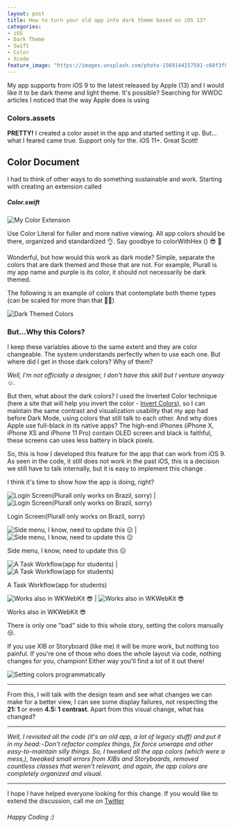 ```yaml
---
layout: post
title: How to turn your old app into dark theme based on iOS 13?
categories:
- iOS 
- Dark Theme 
- Swift
- Color
- Xcode
feature_image: "https://images.unsplash.com/photo-1569144157591-c60f3f82f137?ixlib=rb-1.2.1&ixid=eyJhcHBfaWQiOjEyMDd9&auto=format&fit=crop&w=2850&q=80"
---
```


My app supports from iOS 9 to the latest released by Apple (13) and I would like it to be dark theme and light theme. It's possible?
Searching for WWDC articles I noticed that the way Apple does is using

### Colors.assets ### 

**PRETTY!** I created a color asset in the app and started setting it up. But… what I feared came true. Support only for the. iOS 11+. Great Scott!


## Color Document ## 
I had to think of other ways to do something sustainable and work.
Starting with creating an extension called

##### Color.swift #####

![My Color Extension](/Images/2019-11-04-how-to-turn-darkmode-ios9/My-Color-Extension.png)

Use Color Literal for fuller and more native viewing. All app colors should be there, organized and standardized 👌. Say goodbye to colorWithHex () 😎 💁

Wonderful, but how would this work as dark mode? Simple, separate the colors that are dark themed and those that are not. For example, Plurall is my app name and purple is its color, it should not necessarily be dark themed.

The following is an example of colors that contemplate both theme types (can be scaled for more than that 👨‍💻)

![Dark Themed Colors](/Images/2019-11-04-how-to-turn-darkmode-ios9/Dark-Themed-Colors.png)

### But...Why this Colors? ###

I keep these variables above to the same extent and they are color changeable. The system understands perfectly when to use each one. But where did I get in those dark colors? Why of them?

*Well, I'm not officially a designer, I don't have this skill but I venture anyway ☺️.*

But then, what about the dark colors? I used the Inverted Color technique (here a site that will help you invert the color - [Invert Colors](https://pinetools.com/invert-color)), so I can maintain the same contrast and visualization usability that my app had before Dark Mode, using colors that still talk to each other.
And why does Apple use full-black in its native apps? The high-end iPhones (iPhone X, iPhone XS and iPhone 11 Pro) contain OLED screen and black is faithful, these screens can uses less battery in black pixels.

So, this is how I developed this feature for the app that can work from iOS 9. As seen in the code, it still does not work in the past iOS, this is a decision we still have to talk internally, but it is easy to implement this change .

I think it's time to show how the app is doing, right?



![Login Screen(Plurall only works on Brazil, sorry)](/Images/2019-11-04-how-to-turn-darkmode-ios9/login-screen-light.png) | ![Login Screen(Plurall only works on Brazil, sorry)](/Images/2019-11-04-how-to-turn-darkmode-ios9/login-screen-dark.png)



Login Screen(Plurall only works on Brazil, sorry)



![Side menu, I know, need to update this 😑](/Images/2019-11-04-how-to-turn-darkmode-ios9/menu-light.png) | ![Side menu, I know, need to update this 😑](/Images/2019-11-04-how-to-turn-darkmode-ios9/menu-dark.png)



Side menu, I know, need to update this 😑



![A Task Workflow(app for students)](/Images/2019-11-04-how-to-turn-darkmode-ios9/task-light.png) | ![A Task Workflow(app for students)](/Images/2019-11-04-how-to-turn-darkmode-ios9/task-dark.png)



A Task Workflow(app for students)



![Works also in WKWebKit 😎](/Images/2019-11-04-how-to-turn-darkmode-ios9/webkit-light.png) | ![Works also in WKWebKit 😎](/Images/2019-11-04-how-to-turn-darkmode-ios9/webkit-dark.png)



Works also in WKWebKit 😎



There is only one "bad" side to this whole story, setting the colors manually 😒.

If you use XIB or Storyboard (like me) it will be more work, but nothing too painful. If you're one of those who does the whole layout via code, nothing changes for you, champion! Either way you'll find a lot of it out there!

![Setting colors programmatically](/Images/2019-11-04-how-to-turn-darkmode-ios9/set-colors-programatically.png)


---

From this, I will talk with the design team and see what changes we can make for a better view, I can see some display failures, not respecting the **21: 1** or even **4.5: 1** **contrast**.
Apart from this visual change, what has changed?

---
*Well, I revisited all the code (it's an old app, a lot of legacy stuff) and put it in my head: - Don't refactor complex things, fix force unwraps and other easy-to-maintain silly things.
So, I tweaked all the app colors (which were a mess,), tweaked small errors from XIBs and Storyboards, removed countless classes that weren't relevant, and again, the app colors are completely organized and visual.*



---

I hope I have helped everyone looking for this change. 
If you would like to extend the discussion, call me on [Twitter](https://twitter.com/fabri_masiero)

###### Happy Coding :) #######
